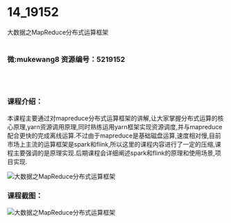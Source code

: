 # 14_19152
大数据之MapReduce分布式运算框架
<br/></br>
<h3>微:mukewang8 资源编号：5219152</h3>
<br/></br>
<h3>课程介绍：</h3>
<p>本课程主要通过对mapreduce分布式运算框架的讲解,让大家掌握分布式运算的核心原理,yarn资源调用原理,同时熟练运用yarn框架实现资源调度,并与mapreduce配合更快的完成离线运算.不过由于mapreduce是基础磁盘运算,速度相对慢,目前市场上主流的运算框架是spark和flink,所以这里的课程内容进行了一定的压缩,课程主要强调的是原理实现.后期课程会详细阐述spark和flink的原理和使用场景,项目实现.</p>
<p><img src="https://www.ko996.com/wp-content/uploads/img/2021/03/1-88-300x155.png" alt="大数据之MapReduce分布式运算框架"></p>
<div class="info-desc">
<h3>课程截图：</h3>
<p><img src="https://www.ko996.com/wp-content/uploads/img/2021/03/2-90.png" alt="大数据之MapReduce分布式运算框架"></p>


			
</div>
